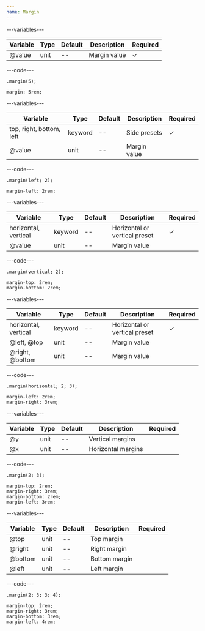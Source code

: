 ```yaml
---
name: Margin
---
```


---variables---

| Variable | Type | Default | Description | Required |
| -- | -- | -- | -- | -- |
| @value | unit | -- | Margin value | ✓ |

---code---

```less
.margin(5);
```

```less
margin: 5rem;
```

---variables---

| Variable | Type | Default | Description | Required |
| -- | -- | -- | -- | -- |
| top, right, bottom, left | keyword | -- | Side presets | ✓ |
| @value | unit | -- | Margin value ||

---code---

```less
.margin(left; 2);
```

```less
margin-left: 2rem;
```

---variables---

| Variable | Type | Default | Description | Required |
| -- | -- | -- | -- | -- |
| horizontal, vertical | keyword | -- | Horizontal or vertical preset | ✓ |
| @value | unit | -- | Margin value ||


---code---

```less
.margin(vertical; 2);
```

```less
margin-top: 2rem;
margin-bottom: 2rem;
```

---variables---

| Variable | Type | Default | Description | Required |
| -- | -- | -- | -- | -- |
| horizontal, vertical | keyword | -- | Horizontal or vertical preset | ✓ |
| @left, @top | unit | -- | Margin value ||
| @right, @bottom | unit | -- | Margin value ||

---code---

```less
.margin(horizontal; 2; 3);
```

```less
margin-left: 2rem;
margin-right: 3rem;
```

---variables---

| Variable | Type | Default | Description | Required |
| -- | -- | -- | -- | -- |
| @y | unit | -- | Vertical margins ||
| @x | unit | -- | Horizontal margins ||

---code---

```less
.margin(2; 3);
```

```less
margin-top: 2rem;
margin-right: 3rem;
margin-bottom: 2rem;
margin-left: 3rem;
```

---variables---

| Variable | Type | Default | Description | Required |
| -- | -- | -- | -- | -- |
| @top | unit | -- | Top margin ||
| @right | unit | -- | Right margin ||
| @bottom | unit | -- | Bottom margin ||
| @left | unit | -- | Left margin ||

---code---

```less
.margin(2; 3; 3; 4);
```

```less
margin-top: 2rem;
margin-right: 3rem;
margin-bottom: 3rem;
margin-left: 4rem;
```